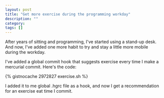 ```yaml
---
layout: post
title: "Get more exercise during the programming workday"
description: ""
category: 
tags: []
---
```

After years of sitting and programming, I've started using a stand-up desk.
And now, I've added one more habit to try and stay a little more mobile
during the workday.


I've added a global commit hook that suggests exercise every time I make
a mercurial commit. Here's the code:

{% gistnocache 2972827 exercise.sh %}

I added it to me global .hgrc file as a hook, and now I get a recommendation for an exercise eat time I commit.
